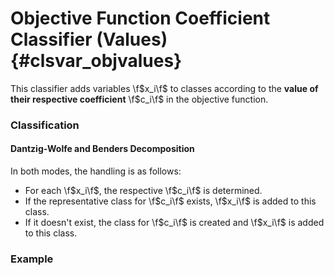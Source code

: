 # Objective Function Coefficient Classifier (Values) {#clsvar_objvalues}

This classifier adds variables \f$x_i\f$ to classes according to the **value of their respective
coefficient** \f$c_i\f$ in the objective function.

### Classification
#### Dantzig-Wolfe and Benders Decomposition

In both modes, the handling is as follows:

 * For each \f$x_i\f$, the respective \f$c_i\f$ is determined.
  * If the representative class for \f$c_i\f$ exists, \f$x_i\f$ is added to this class.
  * If it doesn't exist, the class for \f$c_i\f$ is created and \f$x_i\f$ is added to this class.

### Example
